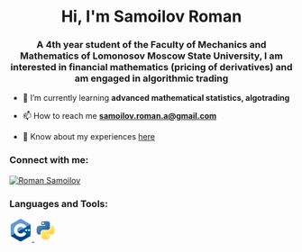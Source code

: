 <h1 align="center">Hi, I'm Samoilov Roman</h1>
<h3 align="center">A 4th year student of the Faculty of Mechanics and Mathematics of Lomonosov Moscow State University, I am interested in financial mathematics (pricing of derivatives) and am engaged in algorithmic trading</h3>

- 🌱 I’m currently learning **advanced mathematical statistics, algotrading**

- 📫 How to reach me **samoilov.roman.a@gmail.com**

- 📄 Know about my experiences [here](https://github.com/romansamoilovmsumm/romansamoilovmsumm/blob/main/My_CV.pdf)

<h3 align="left">Connect with me:</h3>
<p align="left">
<a href="https://linkedin.com/in/roman-samoilov-6a336536a" target="blank"><img align="center" src="https://raw.githubusercontent.com/rahuldkjain/github-profile-readme-generator/master/src/images/icons/Social/linked-in-alt.svg" alt="Roman Samoilov" height="30" width="40" /></a>
</p>

<h3 align="left">Languages and Tools:</h3>
<p align="left"> <a href="https://www.w3schools.com/cpp/" target="_blank" rel="noreferrer"> <img src="https://raw.githubusercontent.com/devicons/devicon/master/icons/cplusplus/cplusplus-original.svg" alt="cplusplus" width="40" height="40"/> </a> <a href="https://www.python.org" target="_blank" rel="noreferrer"> <img src="https://raw.githubusercontent.com/devicons/devicon/master/icons/python/python-original.svg" alt="python" width="40" height="40"/> </a> </p>
